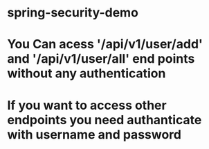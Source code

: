 # spring-security-demo

# You Can acess '/api/v1/user/add' and '/api/v1/user/all' end points without any authentication
# If you want to access other endpoints you need authanticate with username and password
